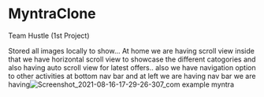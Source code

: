 # MyntraClone
 Team Hustle (1st Project)



Stored all images locally to show...
At home we are having scroll view inside that we have horizontal scroll view to showcase the different catogories and also having auto scroll view for latest offers.. also we have navigation option to other activities at bottom nav bar and at left we are having nav bar we are having![Screenshot_2021-08-16-17-29-26-307_com example myntra](https://user-images.githubusercontent.com/40376163/129563181-3dc3a4c7-1bac-47e7-9d62-edb6a2f7442d.jpg)
